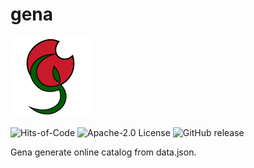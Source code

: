 # gena

<img src="src/main/doc/images/icon_128.png">

![Hits-of-Code](https://hitsofcode.com/github/aparovyshnaya/gena?branch=main) ![Apache-2.0 License](https://img.shields.io/badge/License-Apache--2.0-brightgreen.svg) ![GitHub release](https://img.shields.io/github/release/AParovyshnaya/gena)

Gena generate online catalog from data.json.

